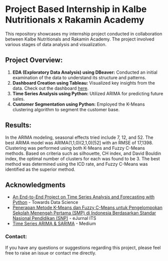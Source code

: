 <h1>Project Based Internship in Kalbe Nutritionals x Rakamin Academy</h1>

<p>This repository showcases my internship project conducted in collaboration between Kalbe Nutritionals and Rakamin Academy. The project involved various stages of data analysis and visualization.</p>

<h2>Project Overview:</h2>
<ol>
    <li><strong>EDA (Exploratory Data Analysis) using DBeaver:</strong> Conducted an initial examination of the data to understand its structure and patterns.</li>
    <li><strong>Dashboard Creation using Tableau:</strong> Visualized key insights from the data. Check out the dashboard <a href="https://public.tableau.com/app/profile/dindagaluh/viz/KalbeSalesPerformanceDashboard/Dashboard1">here</a>.</li>
    <li><strong>Time Series Analysis using Python:</strong> Utilized ARIMA for predicting future sales.</li>
    <li><strong>Customer Segmentation using Python:</strong> Employed the K-Means clustering algorithm to segment the customer base.</li>
</ol>

<h2>Results:</h2>
<p>
In the ARIMA modeling, seasonal effects tried include 7, 12, and 52. The best ARIMA model was ARIMA(1,1,0)(2,1,0)[52] with an RMSE of 17,1398. 
<br>
Clustering was performed using both K-Means and Fuzzy C-Means methods. Based on criteria such as silhouette, CH index, and David Bouldin index, the optimal number of clusters for each was found to be 3. The best method was determined using the ICD rate, and Fuzzy C-Means was identified as the superior method.
</p>

<h2>Acknowledgments</h2>
<ul>
    <li><a href="https://towardsdatascience.com/an-end-to-end-project-on-time-series-analysis-and-forecasting-with-python-4835e6bf050b">An End-to-End Project on Time Series Analysis and Forecasting with Python</a> - Towards Data Science</li>
    <li><a href="https://ejurnal.its.ac.id/index.php/sains_seni/article/download/58349/6451">Penerapan Metode K-Means dan Fuzzy C-Means untuk Pengelompokan Sekolah Menengah Pertama (SMP) di Indonesia Berdasarkan Standar Nasional Pendidikan (SNP)</a> - eJurnal ITS </li>
    <li><a href="https://medium.com/data-science-business/time-series-arima-sarima-10f5b6a528d5">Time Series ARIMA & SARIMA</a> - Medium</li>
</ul>

<h3>Contact:</h3>

<p>If you have any questions or suggestions regarding this project, please feel free to raise an issue or contact me directly.</p>

</body>
</html>
